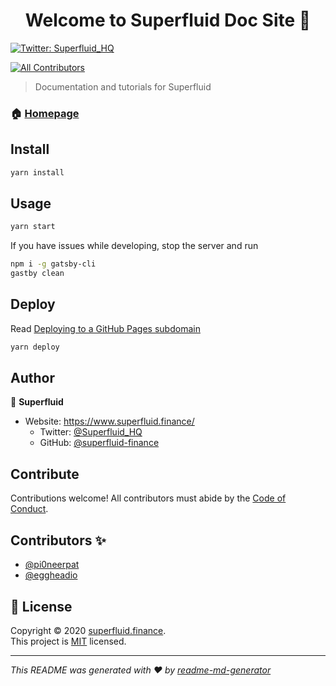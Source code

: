 <h1 align="center">Welcome to Superfluid Doc Site 👋</h1>
<p>
  <a href="https://twitter.com/Superfluid_HQ" target="_blank">
    <img alt="Twitter: Superfluid_HQ" src="https://img.shields.io/twitter/follow/Superfluid_HQ.svg?style=social" />
  </a>
</p>

<!-- ALL-CONTRIBUTORS-BADGE:START - Do not remove or modify this section -->

[![All Contributors](https://img.shields.io/badge/all_contributors-1-orange.svg?style=flat-square)](#contributors-)

<!-- ALL-CONTRIBUTORS-BADGE:END -->

> Documentation and tutorials for Superfluid

### 🏠 [Homepage](https://docs.superfluid.finance)

## Install

```sh
yarn install
```

## Usage

```sh
yarn start
```

If you have issues while developing, stop the server and run

```sh
npm i -g gatsby-cli
gastby clean
```

## Deploy

Read [Deploying to a GitHub Pages subdomain](https://www.gatsbyjs.com/docs/how-gatsby-works-with-github-pages/#deploying-to-a-github-pages-subdomain-at-githubio)

```sh
yarn deploy
```

## Author

👤 **Superfluid**

- Website: https://www.superfluid.finance/
  - Twitter: [@Superfluid_HQ](https://twitter.com/Superfluid_HQ)
  - GitHub: [@superfluid-finance](https://github.com/superfluid-finance)

## Contribute

Contributions welcome! All contributors must abide by the [Code of Conduct](./CODE_OF_CONDUCT.md).

## Contributors ✨

- [@pi0neerpat](https://github.com/pi0neerpat)
- [@eggheadio](https://github.com/eggheadio/)

## 📝 License

Copyright © 2020 [superfluid.finance](https://github.com/superfluid-finance).<br />
This project is [MIT](https://github.com/superfluid-finance/superfluid-protocol-docs/blob/source/LICENSE) licensed.

---

_This README was generated with ❤️  by [readme-md-generator](https://github.com/kefranabg/readme-md-generator)_
